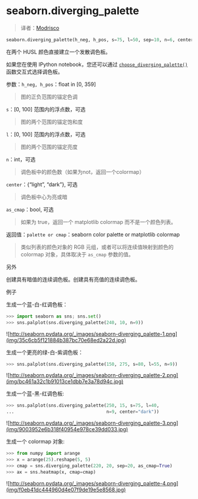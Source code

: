 # seaborn.diverging_palette

> 译者：[Modrisco](https://github.com/Modrisco)

```py
seaborn.diverging_palette(h_neg, h_pos, s=75, l=50, sep=10, n=6, center='light', as_cmap=False)
```

在两个 HUSL 颜色直接建立一个发散调色板。

如果您在使用 IPython notebook，您还可以通过 [`choose_diverging_palette()`](seaborn.choose_diverging_palette.html#seaborn.choose_diverging_palette "seaborn.choose_diverging_palette") 函数交互式选择调色板。

参数：`h_neg, h_pos`：float in [0, 359]

> 图的正负范围的锚定色调

`s`：[0, 100] 范围内的浮点数，可选

> 图的两个范围的锚定饱和度

`l`：[0, 100] 范围内的浮点数，可选

> 图的两个范围的锚定亮度

`n`：int，可选

> 调色板中的颜色数（如果为not，返回一个colormap）

`center`：{“light”, “dark”}, 可选

> 调色板中心为亮或暗

`as_cmap`：bool, 可选

> 如果为 true，返回一个 matplotlib colormap 而不是一个颜色列表。


返回值：`palette or cmap`：seaborn color palette or matplotlib colormap

> 类似列表的颜色对象的 RGB 元组，或者可以将连续值映射到颜色的 colormap 对象，具体取决于 `as_cmap` 参数的值。




另外

创建具有暗值的连续调色板。创建具有亮值的连续调色板。

例子

生成一个蓝-白-红调色板：

```py
>>> import seaborn as sns; sns.set()
>>> sns.palplot(sns.diverging_palette(240, 10, n=9))

```

![http://seaborn.pydata.org/_images/seaborn-diverging_palette-1.png](img/35c6cb5f121884b387bc70e68ed2a22d.jpg)

生成一个更亮的绿-白-紫调色板：

```py
>>> sns.palplot(sns.diverging_palette(150, 275, s=80, l=55, n=9))

```

![http://seaborn.pydata.org/_images/seaborn-diverging_palette-2.png](img/bc461a32c1b91013ce1dbb7e3a78d94c.jpg)

生成一个蓝-黑-红调色板:

```py
>>> sns.palplot(sns.diverging_palette(250, 15, s=75, l=40,
...                                   n=9, center="dark"))

```

![http://seaborn.pydata.org/_images/seaborn-diverging_palette-3.png](img/9003952e6b318f40954e978ce39dd033.jpg)

生成一个 colormap 对象:

```py
>>> from numpy import arange
>>> x = arange(25).reshape(5, 5)
>>> cmap = sns.diverging_palette(220, 20, sep=20, as_cmap=True)
>>> ax = sns.heatmap(x, cmap=cmap)

```

![http://seaborn.pydata.org/_images/seaborn-diverging_palette-4.png](img/f0eb41dc444960d4e07f9de19e5e8568.jpg)
